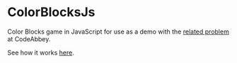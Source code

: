 ColorBlocksJs
=============

Color Blocks game in JavaScript for use as a demo with the [related problem](http://www.codeabbey.com/index/task_view/color-cubes) at CodeAbbey.

See how it works [here](http://rodiongork.github.io/ColorBlocksJs).
